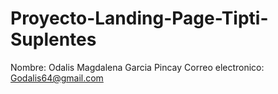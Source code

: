 # Proyecto-Landing-Page-Tipti-Suplentes
 Nombre: Odalis Magdalena Garcia Pincay
 Correo electronico: Godalis64@gmail.com 